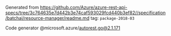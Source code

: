 Generated from https://github.com/Azure/azure-rest-api-specs/tree/3c764635e7d442b3e74caf593029fcd440b3ef82//specification/batchai/resource-manager/readme.md tag: `package-2018-03`

Code generator @microsoft.azure/autorest.go@2.1.171


